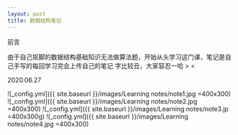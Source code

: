 ```yaml
---
layout: post
title: 数据结构笔记
---
```


前言

由于自己抠脚的数据结构基础知识无法做算法题，开始从头学习这门课，笔记是自己手写的每回学习完会上传自己的笔记
字比较丑，大家容忍一哈 > <

2020.06.27

![_config.yml]({{ site.baseurl }}/images/Learning notes/note1.jpg =400x300)
![_config.yml]({{ site.baseurl }}/images/Learning notes/note2.jpg =400x300)
![_config.yml]({{ site.baseurl }}/images/Learning notes/note3.jp =400x300g)
![_config.yml]({{ site.baseurl }}/images/Learning notes/note4.jpg =400x300)

